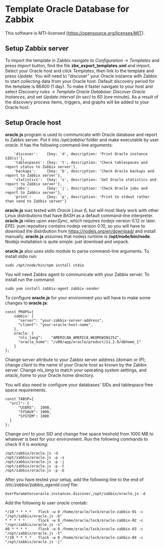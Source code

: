 # Template Oracle Database for Zabbix

This software is MTI-licensed (https://opensource.org/licenses/MIT).

## Setup Zabbix server

To import the template in Zabbix navigate to *Configuration -> Templates* and press *Import* button, find the file **zbx_export_templates.xml** and import. Select your Oracle host and click *Templates*, then link to the template and press *Update*. You will need to "discover" your Oracle instance with Zabbix to start collecting data from your Oracle host. Default discovery period for the template is 86400 (1 day). To make it faster navigate to your host and select *Discovery rules -> Template Oracle Database: Discover Oracle Instances*, and set *Update interval (in sec)* to 60 (one minute). As a result of the discovery process items, triggers, and graphs will be added to your Oracle host.

## Setup Oracle host

**oracle.js** program is used to communicate with Oracle database and report to Zabbix server. Put it into */opt/zabbix/* folder and make executable by user *oracle*. It has the following command-line arguments:
```
    'discover':    {key: 'd', description: 'Print Oracle instance SID(s)'},
    'tablespaces': {key: 't', description: 'Check tablespaces and report status to Zabbix server'},
    'backups':     {key: 'b', description: 'Check Oracle backups and report to Zabbix server'},
    'statistics':  {key: 's', description: 'Get Oracle statistics and report to Zabbix server'},
    'jobs':        {key: 'j', description: 'Check Oracle jobs and report to Zabbix server'},
    'print':       {key: 'p', description: 'Print to stdout rather than send to Zabbix server'}
```

**oracle.js** was tested with *Oracle Linux 6*, but will most likely work with other Linux distributions that have *BASH* as a default command-line interpreter. **oracle.js** relies upon *execSync*, which requires *nodejs* version 0.12 or later. *EPEL* yum repository contains nodejs version 0.10, so you will have to download the distribution from https://nodejs.org/en/download/ and install manually. **oracle.js** assumes that nodejs runtime is **/opt/node/bin/node**. Nodejs installation is quite simple: just download and unpack.

**oracle.js** also uses *stdio* module to parse command-line arguments. To install stdio run:
```
sudo /opt/node/bin/npm install stdio
```
You will need Zabbix agent to communicate with your Zabbix server. To install run the command:
```
sudo yum install zabbix-agent zabbix-sender
```
To configure **oracle.js** for your environment you will have to make some changes to **oracle.js**:
```
const PROPS={
    zabbix: {
      "server": "your-zabbix-server-address",
      "client": "your-oracle-host-name",
    },
    oracle: {
      "nls_lang":    "AMERICAN_AMERICA.WE8MSWIN1252",
      "oracle_home": "/u00/app/oracle/product/11.2.0/dbhome_1"
    }
};
```
Change *server* attribute to your Zabbix server address (domain or IP); change *client* to the name of your Oracle host as known by the Zabbix server. Change *nls_lang* to match your operating system settings, and *oracle_home* to your Oracle home directory.

You will also need to configure your databases' SIDs and tablespace free space requirements.
```
const TABSP={
  "orcl": {
      "USERS":  1000,
      "SYSAUX": 1000,
      "SYSTEM": 1000
  }
};
```
Change *orcl* to your SID and change free space treshold from 1000 MB to whatever is best for your environment. Run the following commands to check if it is working:
```
/opt/zabbix/oracle.js -d
/opt/zabbix/oracle.js -p -s
/opt/zabbix/oracle.js -p -j
/opt/zabbix/oracle.js -p -t
/opt/zabbix/oracle.js -p -b
```
After you have tested your setup, add the following line to the end of */etc/zabbix/zabbix_agentd.conf* file:
```
UserParameter=oracle.instances.discover,/opt/zabbix/oracle.js -d
```
Add the following to user *oracle* crontab:
```
*/10 * * * *   flock -w 0 /home/oracle/lock/oracle-zabbix-01 -c "/opt/zabbix/oracle.js -b"
* * * * *      flock -w 0 /home/oracle/lock/oracle-zabbix-02 -c "/opt/zabbix/oracle.js -s"
40 * * * *     flock -w 0 /home/oracle/lock/oracle-zabbix-03 -c "/opt/zabbix/oracle.js -t"
*/10 * * * *   flock -w 0 /home/oracle/lock/oracle-zabbix-04 -c "/opt/zabbix/oracle.js -j"
```
